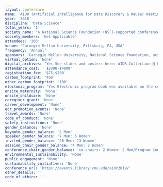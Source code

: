 ```yaml
---
layout: conference 
name: 'AIDR (Artificial Intelligence for Data Discovery & Reuse) meeting'
year: '2018'
discipline: 'Data Science'
total_years: '1'
society_name: 'A National Science Foundation (NSF)-supported conference @ Carnegie Mellon University, in-cooperation with ACM'
society_members: 'Not Applicable'
attendees: '200'
venue: 'Carnegie Mellon University, Pittsburg, PA, USA'
frequency: 'Annual'
sponsors: 'Carnegie Mellon University, National Science Foundation, acs-In Cooperation'
virtual_option: 'None'
digital_archives: 'Yes See slides and posters here: AIDR Collection @ F1000Research and ICPS Digital Library(https://dl.acm.org/doi/proceedings/10.1145/3359115?preflayout=flat)'
attendance_cost: ' $2000-$4000'
registration_fee: '$75-$200'
carbon_footprint: '400'
other_carbon_footprint: '100'
electonic_program: 'Yes Electronic program book was available on the conference website.'
onsite_maternity: 'None'
onsite_childcare: 'None'
caregiver_grant: 'None'
career_development: 'None'
ecr_promotion_events: 'None'
travel_awards: 'None'
code_of_conduct: 'None'
safety_instructions: 'None'
gender_balance: 'None'
keynote_gender_balance: '2 Men'
speaker_gender_balance: '7 Men: 5 Women'
invited_gender_balance: '26 Men: 13 Women'
session_chair_gender_balance: '4 Men: 2 Women'
conference_chair_gender_balance: 'co-chairs: 2 Women: 2 Men/Program Committee: 3 Men: 1 Women/General chair: 1 woman/Organizing Committee: 4 Women'
environmental_sustainability: 'None'
public_engagement: 'None'
sustainability_initiatives: 'None'
conference_url: 'https://events.library.cmu.edu/aidr2019/'
other_details: ''
code_of_ethics: ''
---
```

